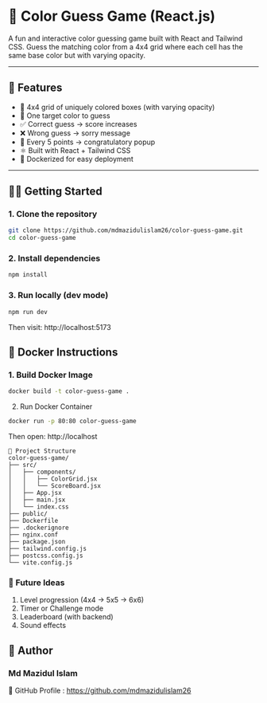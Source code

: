 # 🎯 Color Guess Game (React.js)

A fun and interactive color guessing game built with React and Tailwind CSS. Guess the matching color from a 4x4 grid where each cell has the same base color but with varying opacity.

---

## 🚀 Features

- 🎨 4x4 grid of uniquely colored boxes (with varying opacity)
- 🧠 One target color to guess
- ✅ Correct guess → score increases
- ❌ Wrong guess → sorry message
- 🎉 Every 5 points → congratulatory popup
- ⚛️ Built with React + Tailwind CSS
- 🐳 Dockerized for easy deployment

---

## 🧑‍💻 Getting Started

### 1. Clone the repository

```bash
git clone https://github.com/mdmazidulislam26/color-guess-game.git
cd color-guess-game
```
### 2. Install dependencies
```bash
npm install
```
### 3. Run locally (dev mode)
```bash
npm run dev
```
Then visit: http://localhost:5173

## 🐳 Docker Instructions
### 1. Build Docker Image
```bash
docker build -t color-guess-game .
```

2. Run Docker Container
```bash
docker run -p 80:80 color-guess-game
```
Then open: http://localhost

```
📁 Project Structure
color-guess-game/
├── src/
│   ├── components/
│   │   ├── ColorGrid.jsx
│   │   └── ScoreBoard.jsx
│   ├── App.jsx
│   ├── main.jsx
│   └── index.css
├── public/
├── Dockerfile
├── .dockerignore
├── nginx.conf
├── package.json
├── tailwind.config.js
├── postcss.config.js
└── vite.config.js
```
### 🧠 Future Ideas
1. Level progression (4x4 → 5x5 → 6x6)
2. Timer or Challenge mode
3. Leaderboard (with backend)
4. Sound effects

## 👤 Author
### Md Mazidul Islam
🔗 GitHub Profile : https://github.com/mdmazidulislam26